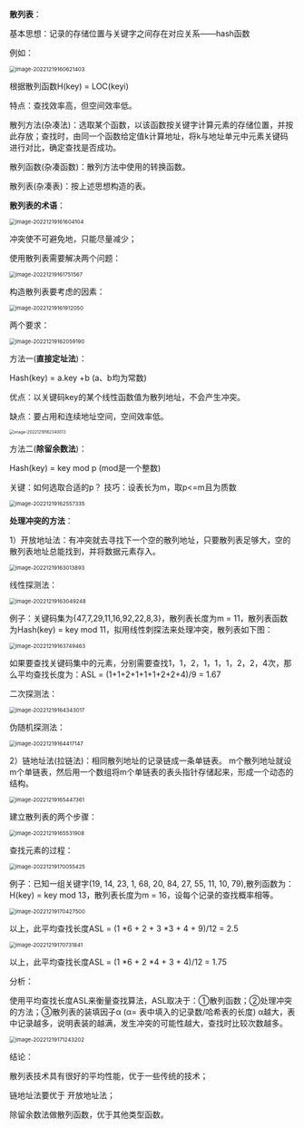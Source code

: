 **散列表**：

基本思想：记录的存储位置与关键字之间存在对应关系——hash函数

例如：

<img src="C:\Users\罗铃\AppData\Roaming\Typora\typora-user-images\image-20221219160621403.png" alt="image-20221219160621403" style="zoom:67%;" />

根据散列函数H(key) = LOC(keyi)

特点：查找效率高，但空间效率低。

散列方法(杂凑法)：选取某个函数，以该函数按关键字计算元素的存储位置，并按此存放；查找时，由同一个函数给定值k计算地址，将k与地址单元中元素关键码进行对比，确定查找是否成功。

散列函数(杂凑函数)：散列方法中使用的转换函数。

散列表(杂凑表)：按上述思想构造的表。

**散列表的术语**：

<img src="C:\Users\罗铃\AppData\Roaming\Typora\typora-user-images\image-20221219161604104.png" alt="image-20221219161604104" style="zoom:67%;" />

冲突使不可避免地，只能尽量减少；

使用散列表需要解决两个问题：

<img src="C:\Users\罗铃\AppData\Roaming\Typora\typora-user-images\image-20221219161751567.png" alt="image-20221219161751567" style="zoom:67%;" />

构造散列表要考虑的因素：

<img src="C:\Users\罗铃\AppData\Roaming\Typora\typora-user-images\image-20221219161912050.png" alt="image-20221219161912050" style="zoom:67%;" />

两个要求：

<img src="C:\Users\罗铃\AppData\Roaming\Typora\typora-user-images\image-20221219162059190.png" alt="image-20221219162059190" style="zoom:67%;" />

方法一(**直接定址法**)：

Hash(key) = a.key +b (a、b均为常数)

优点：以关键码key的某个线性函数值为散列地址，不会产生冲突。

缺点：要占用和连续地址空间，空间效率低。

<img src="C:\Users\罗铃\AppData\Roaming\Typora\typora-user-images\image-20221219162340013.png" alt="image-20221219162340013" style="zoom:50%;" />

方法二(**除留余数法**)：

Hash(key) = key mod p (mod是一个整数)

关键：如何选取合适的p？		技巧：设表长为m，取p<=m且为质数

<img src="C:\Users\罗铃\AppData\Roaming\Typora\typora-user-images\image-20221219162557335.png" alt="image-20221219162557335" style="zoom:67%;" />

**处理冲突的方法**：

1）开放地址法：有冲突就去寻找下一个空的散列地址，只要散列表足够大，空的散列表地址总能找到，并将数据元素存入。

<img src="C:\Users\罗铃\AppData\Roaming\Typora\typora-user-images\image-20221219163013893.png" alt="image-20221219163013893" style="zoom:67%;" />

线性探测法：

<img src="C:\Users\罗铃\AppData\Roaming\Typora\typora-user-images\image-20221219163049248.png" alt="image-20221219163049248" style="zoom:67%;" />

例子：关键码集为{47,7,29,11,16,92,22,8,3}，散列表长度为m = 11，散列表函数为Hash(key) = key mod 11，拟用线性刺探法来处理冲突，散列表如下图：

<img src="C:\Users\罗铃\AppData\Roaming\Typora\typora-user-images\image-20221219163749463.png" alt="image-20221219163749463" style="zoom:67%;" />

如果要查找关键码集中的元素，分别需要查找1，1，2，1，1，1，2，2，4次，那么平均查找长度为：ASL = (1+1+2+1+1+1+2+2+4)/9 = 1.67

二次探测法：

<img src="C:\Users\罗铃\AppData\Roaming\Typora\typora-user-images\image-20221219164343017.png" alt="image-20221219164343017" style="zoom:67%;" />

伪随机探测法：

<img src="C:\Users\罗铃\AppData\Roaming\Typora\typora-user-images\image-20221219164417147.png" alt="image-20221219164417147" style="zoom: 67%;" />

2）链地址法(拉链法)：相同散列地址的记录链成一条单链表。	m个散列地址就设m个单链表，然后用一个数组将m个单链表的表头指针存储起来，形成一个动态的结构。

<img src="C:\Users\罗铃\AppData\Roaming\Typora\typora-user-images\image-20221219165447361.png" alt="image-20221219165447361" style="zoom:67%;" />

建立散列表的两个步骤：

<img src="C:\Users\罗铃\AppData\Roaming\Typora\typora-user-images\image-20221219165531908.png" alt="image-20221219165531908" style="zoom:67%;" />

查找元素的过程：

<img src="C:\Users\罗铃\AppData\Roaming\Typora\typora-user-images\image-20221219170055425.png" alt="image-20221219170055425" style="zoom:67%;" />

例子：已知一组关键字(19, 14, 23, 1, 68, 20, 84, 27, 55, 11, 10, 79),散列函数为：H(key) = key mod 13，散列表长度为m = 16，设每个记录的查找概率相等。

<img src="C:\Users\罗铃\AppData\Roaming\Typora\typora-user-images\image-20221219170427500.png" alt="image-20221219170427500" style="zoom:67%;" />

以上，此平均查找长度ASL = (1 *6 + 2 + 3 *3 + 4 + 9)/12 = 2.5

<img src="C:\Users\罗铃\AppData\Roaming\Typora\typora-user-images\image-20221219170731841.png" alt="image-20221219170731841" style="zoom:67%;" />

以上，此平均查找长度ASL = (1 *6 + 2 *4 + 3 + 4)/12 = 1.75



分析：

使用平均查找长度ASL来衡量查找算法，ASL取决于：①散列函数；②处理冲突的方法；③散列表的装填因子α (α= 表中填入的记录数/哈希表的长度)   α越大，表中记录越多，说明表装的越满，发生冲突的可能性越大，查找时比较次数越多。

<img src="C:\Users\罗铃\AppData\Roaming\Typora\typora-user-images\image-20221219171243202.png" alt="image-20221219171243202" style="zoom:67%;" />

结论：

散列表技术具有很好的平均性能，优于一些传统的技术；

链地址法要优于 开放地址法；

除留余数法做散列函数，优于其他类型函数。



























































































